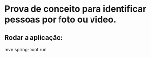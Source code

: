 # Prova de conceito para identificar pessoas por foto ou video.

## Rodar a aplicação:
mvn spring-boot:run


